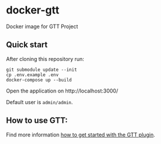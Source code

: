 # docker-gtt

Docker image for GTT Project

## Quick start

After cloning this repository run:

```
git submodule update --init
cp .env.example .env
docker-compose up --build
```

Open the application on http://localhost:3000/

Default user is `admin/admin`.

## How to use GTT:

Find more information [how to get started with the GTT plugin](https://github.com/gtt-project/redmine_gtt#how-to-use).
